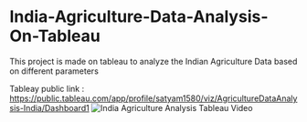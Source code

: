 # India-Agriculture-Data-Analysis-On-Tableau
This project is made on tableau to analyze the Indian Agriculture Data based on different parameters

Tableay public link : https://public.tableau.com/app/profile/satyam1580/viz/AgricultureDataAnalysis-India/Dashboard1
![India Agriculture Analysis Tableau Video ](https://user-images.githubusercontent.com/67316320/131095211-6cc6b93e-e5a5-4627-b48d-8abdfd87429d.gif)

